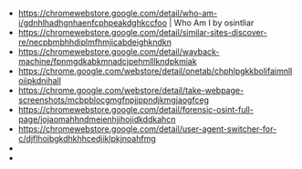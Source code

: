 - https://chromewebstore.google.com/detail/who-am-i/gdnhlhadhgnhaenfcphpeakdghkccfoo | Who Am I by osintliar
- https://chromewebstore.google.com/detail/similar-sites-discover-re/necpbmbhhdiplmfhmjicabdeighkndkn
- https://chromewebstore.google.com/detail/wayback-machine/fpnmgdkabkmnadcjpehmlllkndpkmiak
- https://chrome.google.com/webstore/detail/onetab/chphlpgkkbolifaimnlloiipkdnihall
- https://chrome.google.com/webstore/detail/take-webpage-screenshots/mcbpblocgmgfnpjjppndjkmgjaogfceg
- https://chromewebstore.google.com/detail/forensic-osint-full-page/jojaomahhndmeienhjihojidkddkahcn
- https://chromewebstore.google.com/detail/user-agent-switcher-for-c/djflhoibgkdhkhhcedjiklpkjnoahfmg
- 
- 
